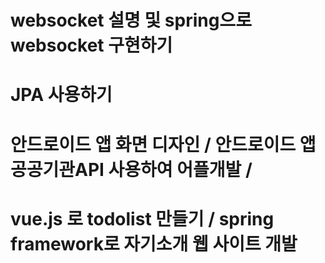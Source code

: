 # websocket 설명 및 spring으로 websocket 구현하기
# JPA 사용하기
# 안드로이드 앱 화면 디자인 / 안드로이드 앱 공공기관API 사용하여 어플개발 / 
# vue.js 로 todolist 만들기 / spring framework로 자기소개 웹 사이트 개발
